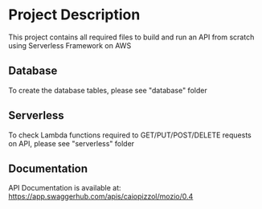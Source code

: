 # Project Description

This project contains all required files to build and run an API from scratch using Serverless Framework on AWS

## Database

To create the database tables, please see "database" folder

## Serverless

To check Lambda functions required to GET/PUT/POST/DELETE requests on API, please see "serverless" folder

## Documentation

API Documentation is available at: https://app.swaggerhub.com/apis/caiopizzol/mozio/0.4

